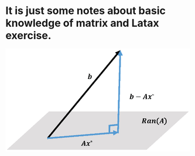 # It is just some notes about basic knowledge of matrix and Latax exercise.

<img style="-webkit-user-select: none" src="./images/LSM.eps">
